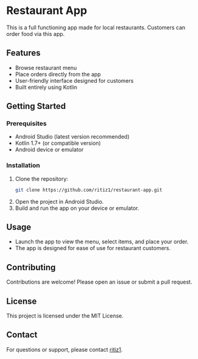 # Restaurant App

This is a full functioning app made for local restaurants. Customers can order food via this app.

## Features

- Browse restaurant menu
- Place orders directly from the app
- User-friendly interface designed for customers
- Built entirely using Kotlin

## Getting Started

### Prerequisites

- Android Studio (latest version recommended)
- Kotlin 1.7+ (or compatible version)
- Android device or emulator

### Installation

1. Clone the repository:
    ```bash
    git clone https://github.com/ritiz1/restaurant-app.git
    ```
2. Open the project in Android Studio.
3. Build and run the app on your device or emulator.

## Usage

- Launch the app to view the menu, select items, and place your order.
- The app is designed for ease of use for restaurant customers.

## Contributing

Contributions are welcome! Please open an issue or submit a pull request.

## License

This project is licensed under the MIT License.

## Contact

For questions or support, please contact [ritiz1](https://github.com/ritiz1).

